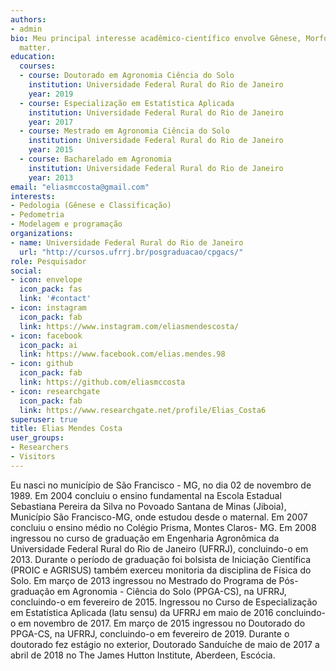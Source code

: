 ```yaml
---
authors:
- admin
bio: Meu principal interesse acadêmico-científico envolve Gênese, Morfologia, Classificação, Fertilidade e Manejo de Solos, Levantamento e Mapeamento Digital de Solos, Pedologia Quantitativa (Pedometria), Geotecnologias e Análise Ambiental, Modelagem e Programação.
  matter.
education:
  courses:
  - course: Doutorado em Agronomia Ciência do Solo
    institution: Universidade Federal Rural do Rio de Janeiro
    year: 2019
  - course: Especialização em Estatística Aplicada
    institution: Universidade Federal Rural do Rio de Janeiro
    year: 2017
  - course: Mestrado em Agronomia Ciência do Solo
    institution: Universidade Federal Rural do Rio de Janeiro
    year: 2015
  - course: Bacharelado em Agronomia 
    institution: Universidade Federal Rural do Rio de Janeiro
    year: 2013
email: "eliasmccosta@gmail.com"
interests:
- Pedologia (Gênese e Classificação)
- Pedometria
- Modelagem e programação
organizations:
- name: Universidade Federal Rural do Rio de Janeiro
  url: "http://cursos.ufrrj.br/posgraduacao/cpgacs/"
role: Pesquisador
social:
- icon: envelope
  icon_pack: fas
  link: '#contact'
- icon: instagram
  icon_pack: fab
  link: https://www.instagram.com/eliasmendescosta/
- icon: facebook
  icon_pack: ai
  link: https://www.facebook.com/elias.mendes.98
- icon: github
  icon_pack: fab
  link: https://github.com/eliasmccosta
- icon: researchgate
  icon_pack: fab
  link: https://www.researchgate.net/profile/Elias_Costa6
superuser: true
title: Elias Mendes Costa
user_groups:
- Researchers
- Visitors
---
```

Eu nasci no município de São Francisco - MG, no dia 02 de novembro de 1989. Em 2004 concluiu o ensino fundamental na Escola Estadual Sebastiana Pereira da Silva no Povoado Santana de Minas (Jiboia), Município São Francisco-MG, onde estudou desde o maternal. Em 2007 concluiu o ensino médio no Colégio Prisma, Montes Claros- MG. Em 2008 ingressou no curso de graduação em Engenharia Agronômica da Universidade Federal Rural do Rio de Janeiro (UFRRJ), concluindo-o em 2013. Durante o período de graduação foi bolsista de Iniciação Científica (PROIC e AGRISUS) também exerceu monitoria da disciplina de Física do Solo. Em março de 2013 ingressou no Mestrado do Programa de Pós-graduação em Agronomia - Ciência do Solo (PPGA-CS), na UFRRJ, concluindo-o em fevereiro de 2015. Ingressou no Curso de Especialização em Estatística Aplicada (latu sensu) da UFRRJ em maio de 2016 concluindo-o em novembro de 2017. Em março de 2015 ingressou no Doutorado do PPGA-CS, na UFRRJ, concluindo-o em fevereiro de 2019. Durante o doutorado fez estágio no exterior, Doutorado Sanduíche de maio de 2017 a abril de 2018 no The James Hutton Institute, Aberdeen, Escócia.
